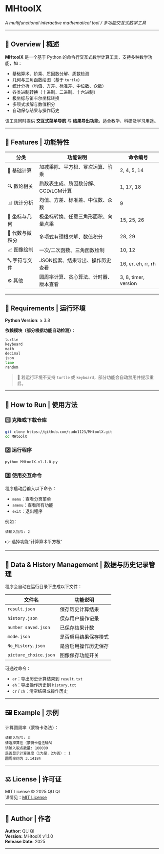 # MHtoolX
*A multifunctional interactive mathematical tool / 多功能交互式数学工具*

---

## 📘 Overview | 概述

**MHtoolX** 是一个基于 Python 的命令行交互式数学计算工具，支持多种数学功能，如：
- 基础算术、阶乘、质因数分解、质数检测  
- 几何与三角函数绘图（基于 `turtle`）  
- 统计分析（均值、方差、标准差、中位数、众数）  
- 各类进制转换（十进制、二进制、十六进制）  
- 极坐标与笛卡尔坐标转换  
- 多项式求解与数值积分  
- 自动保存结果与操作历史  

该工具同时提供 **交互式菜单导航** 与 **结果导出功能**，适合教学、科研及学习用途。

---

## 🧮 Features | 功能特性

| 分类 | 功能说明 | 命令编号 |
|------|-----------|-----------|
| 🔢 基础计算 | 加减乘除、平方根、幂次运算、阶乘 | 2, 4, 5, 14 |
| 🔍 数论相关 | 质数表生成、质因数分解、GCD/LCM计算 | 1, 17, 18 |
| 📊 统计分析 | 均值、方差、标准差、中位数、众数 | 9 |
| 🧭 坐标与几何 | 极坐标转换、任意三角形面积、向量点乘 | 15, 25, 26 |
| 🧠 代数与微积分 | 多项式有理根求解、数值积分 | 28, 29 |
| 📈 图像绘制 | 一次/二次函数、三角函数绘制 | 10, 12 |
| 🔤 字符与文件 | JSON搜索、结果导出、操作历史查看 | 16, er, eh, rr, rh |
| ⚙️ 其他 | 圆周率计算、贪心算法、计时器、版本查看 | 3, 8, timer, version |

---

## 🧩 Requirements | 运行环境

**Python Version:** ≥ 3.8  

**依赖模块（部分根据功能自动检测）**：
```bash
turtle
keyboard
math
decimal
json
time
random
```

> 📌 若运行环境不支持 `turtle` 或 `keyboard`，部分功能会自动禁用并提示重启。

---

## 🚀 How to Run | 使用方法

### 1️⃣ 克隆或下载仓库
```bash
git clone https://github.com/sudo1123/MHtoolX.git
cd MHtoolX
```

### 2️⃣ 运行程序
```bash
python MHtoolX-v1.1.0.py
```

### 3️⃣ 使用交互命令
程序启动后输入以下命令：
- `menu`：查看分页菜单  
- `amenu`：查看所有功能  
- `exit`：退出程序  

例如：
```
请输入指令: 2
```
👉 选择功能“计算算术平方根”

---

## 💾 Data & History Management | 数据与历史记录管理

程序会自动在运行目录下生成以下文件：

| 文件名 | 功能说明 |
|--------|-----------|
| `result.json` | 保存历史计算结果 |
| `history.json` | 保存用户操作记录 |
| `number saved.json` | 已保存结果计数 |
| `mode.json` | 是否启用结果保存模式 |
| `No_History.json` | 是否启用操作历史保存 |
| `picture_choice.json` | 图像保存功能开关 |

可通过命令：
- `er`：导出历史计算结果到 `result.txt`  
- `eh`：导出操作历史到 `history.txt`  
- `cr` / `ch`：清空结果或操作历史  

---

## 🖼️ Example | 示例

计算圆周率（蒙特卡洛法）：
```
请输入指令: 3
请选择算法（蒙特卡洛法输3）
请输入取点数量: 100000
是否显示计算进度（1为是，2为否）: 1
圆周率约为 3.14184
```

---

## ⚖️ License | 许可证

MIT License © 2025 QU QI  
详情见：[MIT License](https://opensource.org/licenses/MIT)

---

## 🧠 Author | 作者

**Author:** QU QI  
**Version:** MHtoolX v1.1.0  
**Release Date:** 2025  

---


